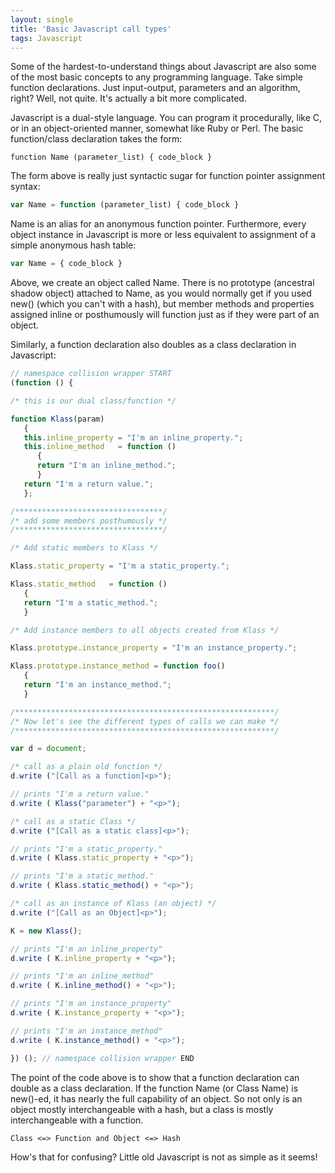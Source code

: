 ```yaml
---
layout: single
title: 'Basic Javascript call types'
tags: Javascript
---
```

Some of the hardest-to-understand things about Javascript are also some of the most basic concepts to any programming language. Take simple function declarations. Just input-output, parameters and an algorithm, right? Well, not quite. It's actually a bit more complicated.

Javascript is a dual-style language. You can program it procedurally, like C, or in an object-oriented manner, somewhat like Ruby or Perl. The basic function/class declaration takes the form:

~~~
function Name (parameter_list) { code_block }
~~~~~
<p/>

The form above is really just syntactic sugar for function pointer assignment syntax:

~~~ javascript
var Name = function (parameter_list) { code_block }
~~~~~
<p/>

Name is an alias for an anonymous function pointer. Furthermore, every object instance in Javascript is more or less equivalent to assignment of a simple anonymous hash table:

~~~ javascript
var Name = { code_block }
~~~~~
<p/>

Above, we create an object called Name. There is no prototype (ancestral shadow object) attached to Name, as you would normally get if you used new() (which you can't with a hash), but member methods and properties assigned inline or posthumously will function just as if they were part of an object.

Similarly, a function declaration also doubles as a class declaration in Javascript:

~~~ javascript
// namespace collision wrapper START
(function () {

/* this is our dual class/function */

function Klass(param) 
   {
   this.inline_property = "I'm an inline_property.";
   this.inline_method   = function () 
      { 
      return "I'm an inline_method."; 
      }
   return "I'm a return value.";
   };

/*********************************/
/* add some members posthumously */
/*********************************/

/* Add static members to Klass */

Klass.static_property = "I'm a static_property."; 

Klass.static_method   = function ()
   { 
   return "I'm a static_method."; 
   } 

/* Add instance members to all objects created from Klass */

Klass.prototype.instance_property = "I'm an instance_property."; 

Klass.prototype.instance_method = function foo()
   { 
   return "I'm an instance_method."; 
   }

/**********************************************************/
/* Now let's see the different types of calls we can make */
/**********************************************************/

var d = document;

/* call as a plain old function */
d.write ("[Call as a function]<p>");

// prints "I'm a return value."
d.write ( Klass("parameter") + "<p>");

/* call as a static Class */
d.write ("[Call as a static class]<p>");

// prints "I'm a static_property."
d.write ( Klass.static_property + "<p>");

// prints "I'm a static_method."
d.write ( Klass.static_method() + "<p>");

/* call as an instance of Klass (an object) */
d.write ("[Call as an Object]<p>");

K = new Klass();

// prints "I'm an inline_property"
d.write ( K.inline_property + "<p>");

// prints "I'm an inline_method"
d.write ( K.inline_method() + "<p>");

// prints "I'm an instance_property"
d.write ( K.instance_property + "<p>");

// prints "I'm an instance_method"
d.write ( K.instance_method() + "<p>");

}) (); // namespace collision wrapper END
~~~~~
<p/>

The point of the code above is to show that a function declaration can double as a class declaration. If the function Name (or Class Name) is new()-ed, it has nearly the full capability of an object. So not only is an object mostly interchangeable with a hash, but a class is mostly interchangeable with a function.

~~~
Class <=> Function and Object <=> Hash
~~~~~~
<p/>


How's that for confusing? Little old Javascript is not as simple as it seems!
